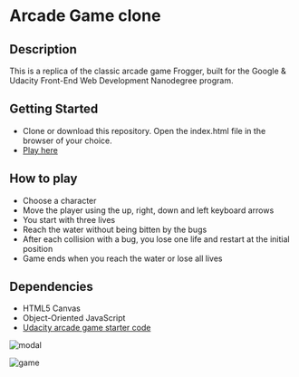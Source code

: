 # Arcade Game clone

## Description
This is a replica of the classic arcade game Frogger, built for the Google & Udacity Front-End Web Development Nanodegree program.

## Getting Started
- Clone or download this repository. Open the index.html file in the browser of your choice.
- [Play here](https://rawgit.com/iris-anghel/arcade-game-clone/master/index.html)

## How to play
- Choose a character
- Move the player using the up, right, down and left keyboard arrows
- You start with three lives
- Reach the water without being bitten by the bugs
- After each collision with a bug, you lose one life and restart at the initial position
- Game ends when you reach the water or lose all lives

## Dependencies
- HTML5 Canvas
- Object-Oriented JavaScript
- [Udacity arcade game starter code](https://github.com/udacity/frontend-nanodegree-arcade-game)

![modal](https://user-images.githubusercontent.com/18640359/40382204-7eb51950-5e06-11e8-8b7e-87457921d5bf.PNG)

![game](https://user-images.githubusercontent.com/18640359/40382205-7efc978a-5e06-11e8-866d-2823a442ce38.PNG)